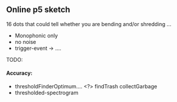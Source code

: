 ## Online p5 sketch

16 dots that could tell whether you are bending and/or shredding ...

- Monophonic only
- no noise
- trigger-event -> ....

TODO:

#### Accuracy:
-  thresholdFinderOptimum.... <?> findTrash collectGarbage
- thresholded-spectrogram <cross-check>

